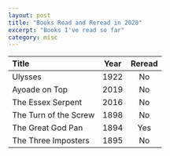 ```yaml
---
layout: post
title: "Books Read and Reread in 2020"
excerpt: "Books I've read so far"
category: misc
---
```


| Title                 | Year | Reread |
| :-------------------- | :--: | :----: |
| Ulysses               | 1922 |   No   |
| Ayoade on Top         | 2019 |   No   |
| The Essex Serpent     | 2016 |   No   |
| The Turn of the Screw | 1898 |   No   |
| The Great God Pan     | 1894 |  Yes   |
| The Three Imposters   | 1895 |   No   |
